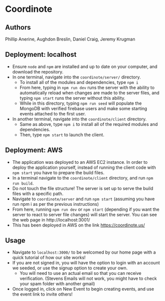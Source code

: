 # Coordinote

## Authors

Phillip Anerine, Aughdon Breslin, Daniel Craig, Jeremy Krugman

## Deployment: localhost

- Ensure `node` and `npm` are installed and up to date on your computer, and download the repository.
- In one terminal, navigate into the `coordinote/server/` directory. 
  - To install all of the modules and dependencies, type `npm i`
  - From here, typing in `npm run dev` runs the server with the ability to automatically reload when changes are made to the server files, and typing `npm start` runs the server without this ability.
  - While in this directory, typing `npm run seed` will populate the MongoDB with verified firebase users and make some starting events attached to the first user. 
- In another terminal, navigate into the `coordinote/client` directory.
  - Same as above, type `npm i` to install all of the required modules and dependencies.
  - Then, type `npm start` to launch the client.

## Deployment: AWS
- The application was deployed to an AWS EC2 instance. In order to deploy the application yourself, instead of running the client code with `npm start` you have to prepare the build files. 
- In a terminal navigate to the `coordinote/client` directory, and run `npm run build`. 
- Do not touch the file structure! The server is set up to serve the build files with a specific path. 
- Navigate to `coordinote/server` and run `npm start` (assuming you have run npm i as per the previous instructions)
- From here, running `npm run dev` or `npm start` (depending if you want the server to react to server file changes) will start the server. You
can see the web page in http://localhost:3001/ 
- This has been deployed in AWS on the link https://coordinote.us/

## Usage

- Navigate to `localhost:3000/` to be welcomed by our home page with a quick tutorial of how our site works!
- If you are not signed in, you will have the option to login with an account we seeded, or use the signup option to create your own. 
  - You will need to use an actual email so that you can receive verification. (Stevens Emails will not work, you might have to check your spam
  folder with another gmail)
- Once logged in, click on New Event to begin creating events, and use the event link to invite others!